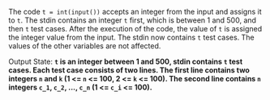 The code `t = int(input())` accepts an integer from the input and assigns it to `t`. The stdin contains an integer `t` first, which is between 1 and 500, and then `t` test cases. After the execution of the code, the value of `t` is assigned the integer value from the input. The stdin now contains `t` test cases. The values of the other variables are not affected.

Output State: **`t` is an integer between 1 and 500, stdin contains `t` test cases. Each test case consists of two lines. The first line contains two integers `n` and `k` (1 <= `n` <= 100, 2 <= `k` <= 100). The second line contains `n` integers `c_1`, `c_2`, ..., `c_n` (1 <= `c_i` <= 100).**